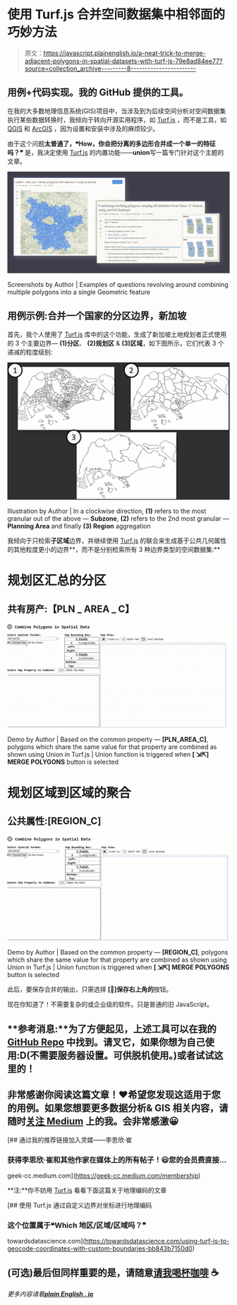 # 使用 Turf.js 合并空间数据集中相邻面的巧妙方法

> 原文：<https://javascript.plainenglish.io/a-neat-trick-to-merge-adjacent-polygons-in-spatial-datasets-with-turf-js-79e8ad84ee77?source=collection_archive---------8----------------------->

## 用例+代码实现。我的 GitHub 提供的工具。

在我的大多数地理信息系统(GIS)项目中，当涉及到为后续空间分析对空间数据集执行某些数据转换时，我倾向于转向开源实用程序，如 [Turf.js](https://turfjs.org/) ，而不是工具，如 [QGIS](https://www.qgis.org/) 和 [ArcGIS](https://www.arcgis.com/index.html) ，因为设置和安装中涉及的麻烦较少。

由于这个问题**太普通了，❝How，你会把分离的多边形合并成一个单一的特征吗？❞** 是，我决定使用 [Turf.js](https://turfjs.org/) 的内置功能——**union**写一篇专门针对这个主题的文章。

![](img/74bfda75f3494f708089973eedb4095b.png)

Screenshots by Author | Examples of questions revolving around combining multiple polygons into a single Geometric feature

## 用例示例:合并一个国家的分区边界，新加坡

首先，我个人使用了 [Turf.js](https://turfjs.org/) 库中的这个功能，生成了新加坡土地规划者正式使用的 3 个主要边界— **(1)分区**、 **(2)规划区** & **(3)区域**，如下图所示，它们代表 3 个递减的粒度级别:

![](img/bf1c3aafa52b9f6ed65760323ac0f7e3.png)

Illustration by Author | In a clockwise direction, **(1)** refers to the most granular out of the above — **Subzone**, **(2)** refers to the 2nd most granular — **Planning Area** and finally **(3) Region** aggregation

我倾向于只检索**子区域**边界，并继续使用 [Turf.js](https://turfjs.org/) 的联合来生成基于公共几何属性的其他粒度更小的边界**，而不是分别检索所有 3 种边界类型的空间数据集:**

# 规划区汇总的分区

## 共有房产:**【PLN _ AREA _ C】**

![](img/ebbe22153a7331dc7e57f4524cf1a678.png)

Demo by Author | Based on the common property — **[PLN_AREA_C]**, polygons which share the same value for that property are combined as shown using Union in Turf.js | Union function is triggered when **[ ⇲⇱] MERGE POLYGONS** button is selected

# 规划区域到区域的聚合

## 公共属性:[REGION_C]

![](img/a59c0f474bd9285f530fd316d149aceb.png)

Demo by Author | Based on the common property — **[REGION_C]**, polygons which share the same value for that property are combined as shown using Union in Turf.js | Union function is triggered when **[ ⇲⇱] MERGE POLYGONS** button is selected

此后，要保存合并的输出，只需选择 **[💾]保存右上角的**按钮。

现在你知道了！不需要复杂的或企业级的软件。只是普通的旧 JavaScript。

## **参考消息:**为了方便起见，上述工具可以在我的 [GitHub Repo](https://github.com/incubated-geek-cc/Polygon-Merger) 中找到。请叉它，如果你想为自己使用:D(不需要服务器设置。可供脱机使用。)或者试试这里的！

## 非常感谢你阅读这篇文章！❤希望您发现这适用于您的用例。如果您想要更多数据分析& GIS 相关内容，请随时[关注 Medium](https://medium.com/@geek-cc) 上的我。会非常感激😀

[](https://geek-cc.medium.com/membership) [## 通过我的推荐链接加入灵媒——李思欣·崔

### 获得李思欣·崔和其他作家在媒体上的所有帖子！😃您的会员费直接…

geek-cc.medium.com](https://geek-cc.medium.com/membership) 

**注:**你不妨用 [Turf.js](https://turfjs.org/) 看看下面这篇关于地理编码的文章

[](https://towardsdatascience.com/using-turf-js-to-geocode-coordinates-with-custom-boundaries-bb843b7150d0) [## 使用 Turf.js 通过自定义边界对坐标进行地理编码

### 这个位置属于❝Which 地区/区域/区域吗？❞

towardsdatascience.com](https://towardsdatascience.com/using-turf-js-to-geocode-coordinates-with-custom-boundaries-bb843b7150d0) 

## (可选)最后但同样重要的是，请随意[请我喝杯咖啡](https://www.buymeacoffee.com/geekcc) ☕

*更多内容请看*[***plain English . io***](http://plainenglish.io/)